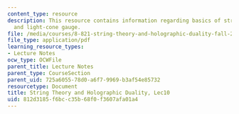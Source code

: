 ```yaml
---
content_type: resource
description: This resource contains information regarding basics of string theory
  and light-cone gauge.
file: /media/courses/8-821-string-theory-and-holographic-duality-fall-2014/812d3185f6bcc35b68f0f3607afa01a4_MIT8_821S15_Lec10.pdf
file_type: application/pdf
learning_resource_types:
- Lecture Notes
ocw_type: OCWFile
parent_title: Lecture Notes
parent_type: CourseSection
parent_uid: 725a6055-78d0-a6f7-9969-b3af54e85732
resourcetype: Document
title: String Theory and Holographic Duality, Lec10
uid: 812d3185-f6bc-c35b-68f0-f3607afa01a4
---
```

